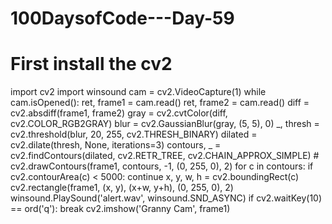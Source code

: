 # 100DaysofCode---Day-59
# First install the cv2

import cv2
import winsound
cam = cv2.VideoCapture(1)
while cam.isOpened():
    ret, frame1 = cam.read()
    ret, frame2 = cam.read()
    diff = cv2.absdiff(frame1, frame2)
    gray = cv2.cvtColor(diff, cv2.COLOR_RGB2GRAY)
    blur = cv2.GaussianBlur(gray, (5, 5), 0)
    _, thresh = cv2.threshold(blur, 20, 255, cv2.THRESH_BINARY)
    dilated = cv2.dilate(thresh, None, iterations=3)
    contours, _ = cv2.findContours(dilated, cv2.RETR_TREE, cv2.CHAIN_APPROX_SIMPLE)
    # cv2.drawContours(frame1, contours, -1, (0, 255, 0), 2)
    for c in contours:
        if cv2.contourArea(c) < 5000:
            continue
        x, y, w, h = cv2.boundingRect(c)
        cv2.rectangle(frame1, (x, y), (x+w, y+h), (0, 255, 0), 2)
        winsound.PlaySound('alert.wav', winsound.SND_ASYNC)
    if cv2.waitKey(10) == ord('q'):
        break
    cv2.imshow('Granny Cam', frame1)
